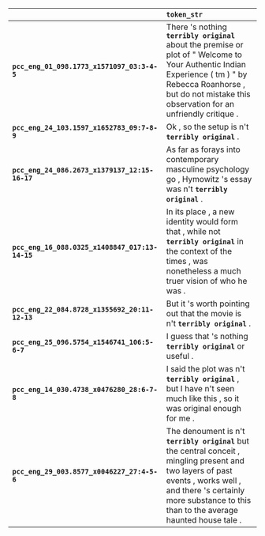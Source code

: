 |                                                 | `token_str`                                                                                                                                                                                                                 |
|:------------------------------------------------|:----------------------------------------------------------------------------------------------------------------------------------------------------------------------------------------------------------------------------|
| **`pcc_eng_01_098.1773_x1571097_03:3-4-5`**     | There 's nothing __`terribly original`__ about the premise or plot of " Welcome to Your Authentic Indian Experience ( tm ) " by Rebecca Roanhorse , but do not mistake this observation for an unfriendly critique .        |
| **`pcc_eng_24_103.1597_x1652783_09:7-8-9`**     | Ok , so the setup is n't __`terribly original`__ .                                                                                                                                                                          |
| **`pcc_eng_24_086.2673_x1379137_12:15-16-17`**  | As far as forays into contemporary masculine psychology go , Hymowitz 's essay was n't __`terribly original`__ .                                                                                                            |
| **`pcc_eng_16_088.0325_x1408847_017:13-14-15`** | In its place , a new identity would form that , while not __`terribly original`__ in the context of the times , was nonetheless a much truer vision of who he was .                                                         |
| **`pcc_eng_22_084.8728_x1355692_20:11-12-13`**  | But it 's worth pointing out that the movie is n't __`terribly original`__ .                                                                                                                                                |
| **`pcc_eng_25_096.5754_x1546741_106:5-6-7`**    | I guess that 's nothing __`terribly original`__ or useful .                                                                                                                                                                 |
| **`pcc_eng_14_030.4738_x0476280_28:6-7-8`**     | I said the plot was n't __`terribly original`__ , but I have n't seen much like this , so it was original enough for me .                                                                                                   |
| **`pcc_eng_29_003.8577_x0046227_27:4-5-6`**     | The denoument is n't __`terribly original`__ but the central conceit , mingling present and two layers of past events , works well , and there 's certainly more substance to this than to the average haunted house tale . |